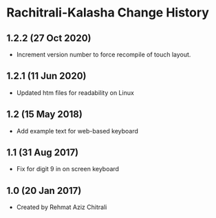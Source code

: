 Rachitrali-Kalasha Change History
=======================

## 1.2.2 (27 Oct 2020) 
* Increment version number to force recompile of touch layout.

## 1.2.1 (11 Jun 2020) 
* Updated htm files for readability on Linux

## 1.2 (15 May 2018) 
* Add example text for web-based keyboard

## 1.1 (31 Aug 2017) 
* Fix for digit 9 in on screen keyboard

## 1.0 (20 Jan 2017)
* Created by Rehmat Aziz Chitrali
